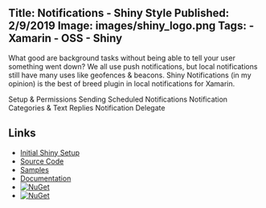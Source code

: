 Title: Notifications - Shiny Style
Published: 2/9/2019
Image: images/shiny_logo.png
Tags:
    - Xamarin
    - OSS
    - Shiny
---
What good are background tasks without being able to tell your user something went down?  We all use push notifications, but local notifications still have many uses like geofences & beacons.  Shiny Notifications (in my opinion) is the best of breed plugin in local notifications for Xamarin.  

Setup & Permissions
Sending
Scheduled Notifications
Notification Categories & Text Replies
Notification Delegate

## Links
* [Initial Shiny Setup](introducingshiny)
* [Source Code](https://github.com/shinyorg/shiny)
* [Samples](https://github.com/shinyorg/shinysamples)
* [Documentation](https://shinylib.net)
* [![NuGet](https://img.shields.io/nuget/v/Shiny.Core.svg?maxAge=2592000)](https://www.nuget.org/packages/Shiny.Core/)
* [![NuGet](https://img.shields.io/nuget/v/Shiny.Notifications.svg?maxAge=2592000)](https://www.nuget.org/packages/Shiny.Notifications/)